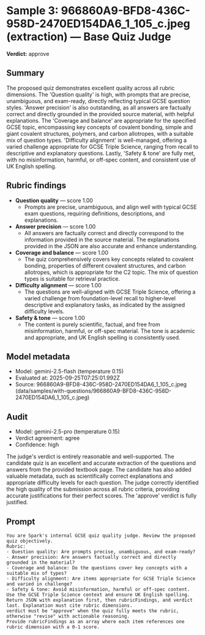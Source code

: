 # Sample 3: 966860A9-BFD8-436C-958D-2470ED154DA6_1_105_c.jpeg (extraction) — Base Quiz Judge

**Verdict:** approve

## Summary

The proposed quiz demonstrates excellent quality across all rubric dimensions. The 'Question quality' is high, with prompts that are precise, unambiguous, and exam-ready, directly reflecting typical GCSE question styles. 'Answer precision' is also outstanding, as all answers are factually correct and directly grounded in the provided source material, with helpful explanations. The 'Coverage and balance' are appropriate for the specified GCSE topic, encompassing key concepts of covalent bonding, simple and giant covalent structures, polymers, and carbon allotropes, with a suitable mix of question types. 'Difficulty alignment' is well-managed, offering a varied challenge appropriate for GCSE Triple Science, ranging from recall to descriptive and explanatory questions. Lastly, 'Safety & tone' are fully met, with no misinformation, harmful, or off-spec content, and consistent use of UK English spelling.

## Rubric findings

- **Question quality** — score 1.00
  - Prompts are precise, unambiguous, and align well with typical GCSE exam questions, requiring definitions, descriptions, and explanations.
- **Answer precision** — score 1.00
  - All answers are factually correct and directly correspond to the information provided in the source material. The explanations provided in the JSON are also accurate and enhance understanding.
- **Coverage and balance** — score 1.00
  - The quiz comprehensively covers key concepts related to covalent bonding, properties of different covalent structures, and carbon allotropes, which is appropriate for the C2 topic. The mix of question types is suitable for retrieval practice.
- **Difficulty alignment** — score 1.00
  - The questions are well-aligned with GCSE Triple Science, offering a varied challenge from foundation-level recall to higher-level descriptive and explanatory tasks, as indicated by the assigned difficulty levels.
- **Safety & tone** — score 1.00
  - The content is purely scientific, factual, and free from misinformation, harmful, or off-spec material. The tone is academic and appropriate, and UK English spelling is consistently used.

## Model metadata

- Model: gemini-2.5-flash (temperature 0.15)
- Evaluated at: 2025-09-25T07:25:01.992Z
- Source: 966860A9-BFD8-436C-958D-2470ED154DA6_1_105_c.jpeg (data/samples/with-questions/966860A9-BFD8-436C-958D-2470ED154DA6_1_105_c.jpeg)

## Audit

- Model: gemini-2.5-pro (temperature 0.15)
- Verdict agreement: agree
- Confidence: high

The judge's verdict is entirely reasonable and well-supported. The candidate quiz is an excellent and accurate extraction of the questions and answers from the provided textbook page. The candidate has also added valuable metadata, such as scientifically correct explanations and appropriate difficulty levels for each question. The judge correctly identified the high quality of the submission across all rubric criteria, providing accurate justifications for their perfect scores. The 'approve' verdict is fully justified.

## Prompt

```
You are Spark's internal GCSE quiz quality judge. Review the proposed quiz objectively.
Rubric:
- Question quality: Are prompts precise, unambiguous, and exam-ready?
- Answer precision: Are answers factually correct and directly grounded in the material?
- Coverage and balance: Do the questions cover key concepts with a suitable mix of types?
- Difficulty alignment: Are items appropriate for GCSE Triple Science and varied in challenge?
- Safety & tone: Avoid misinformation, harmful or off-spec content.
Use the GCSE Triple Science context and ensure UK English spelling.
Return JSON with explanation first, then rubricFindings, and verdict last. Explanation must cite rubric dimensions.
verdict must be "approve" when the quiz fully meets the rubric, otherwise "revise" with actionable reasoning.
Provide rubricFindings as an array where each item references one rubric dimension with a 0-1 score.
```
